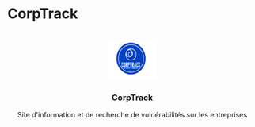 # CorpTrack

<!-- PROJECT LOGO -->
<br />
<div align="center">
  <a href="https://github.com/nico-vrn/CorpTrack">
    <img src="images/logo_corptrack.png" alt="Logo" width="100" height="80">
  </a>

  <h3 align="center">CorpTrack</h3>

  <p align="center">
    Site d'information et de recherche de vulnérabilités sur les entreprises
    <br />
   </p>
</div>